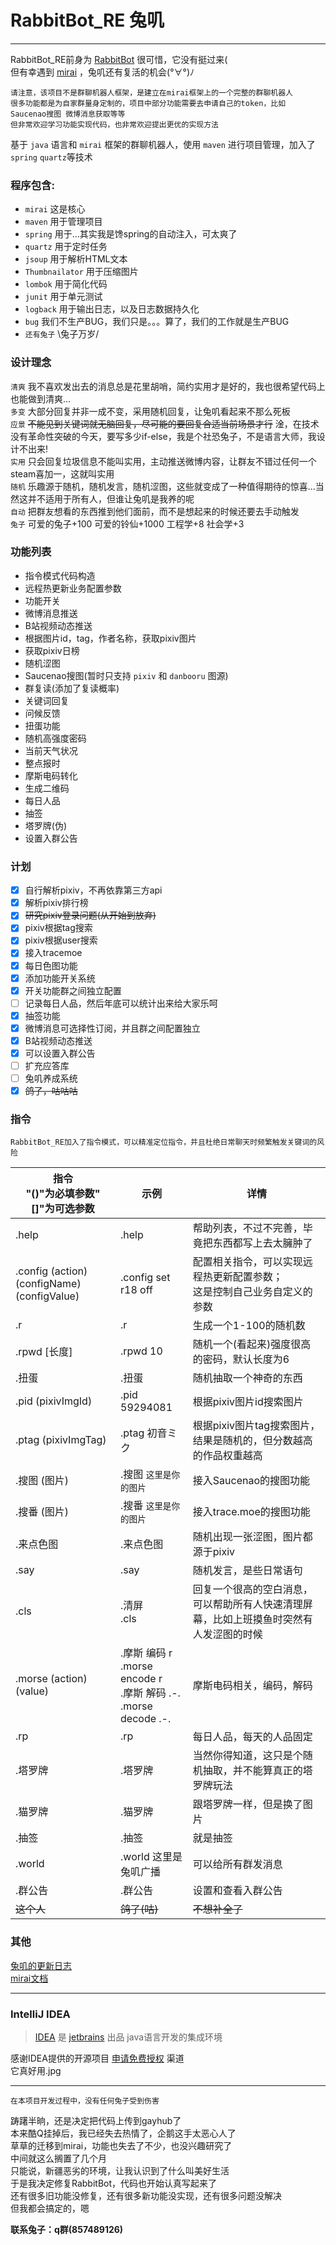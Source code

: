 # RabbitBot_RE 兔叽
-----
RabbitBot_RE前身为 [RabbitBot](https://github.com/MikuNyanya/RabbitBot) 很可惜，它没有挺过来(        
但有幸遇到 [mirai](https://github.com/mamoe/mirai) ，兔叽还有复活的机会(°∀°)ﾉ

    请注意，该项目不是群聊机器人框架，是建立在mirai框架上的一个完整的群聊机器人
    很多功能都是为自家群量身定制的，项目中部分功能需要去申请自己的token，比如 Saucenao搜图 微博消息获取等等
    但非常欢迎学习功能实现代码，也非常欢迎提出更优的实现方法

基于 `java` 语言和 `mirai` 框架的群聊机器人，使用 `maven` 进行项目管理，加入了 `spring` `quartz`等技术  

### 程序包含:
* `mirai` 这是核心
* `maven` 用于管理项目
* `spring`  用于...其实我是馋spring的自动注入，可太爽了
* `quartz`  用于定时任务
* `jsoup` 用于解析HTML文本
* `Thumbnailator` 用于压缩图片
* `lombok`  用于简化代码
* `junit` 用于单元测试
* `logback` 用于输出日志，以及日志数据持久化
* `bug` 我们不生产BUG，我们只是。。。算了，我们的工作就是生产BUG
* `还有兔子` \兔子万岁/

### 设计理念
 `清爽`   我不喜欢发出去的消息总是花里胡哨，简约实用才是好的，我也很希望代码上也能做到清爽...     
 `多变`   大部分回复并非一成不变，采用随机回复，让兔叽看起来不那么死板      
 `应景`   ~~不能见到关键词就无脑回复，尽可能的要回复合适当前场景才行~~ 淦，在技术没有革命性突破的今天，要写多少if-else，我是个社恐兔子，不是语言大师，我设计不出来!      
 `实用`   只会回复垃圾信息不能叫实用，主动推送微博内容，让群友不错过任何一个steam喜加一，这就叫实用      
 `随机`   乐趣源于随机，随机发言，随机涩图，这些就变成了一种值得期待的惊喜...当然这并不适用于所有人，但谁让兔叽是我养的呢     
 `自动`   把群友想看的东西推到他们面前，而不是想起来的时候还要去手动触发     
 `兔子`   可爱的兔子+100 可爱的铃仙+1000 工程学+8 社会学+3

### 功能列表
* 指令模式代码构造
* 远程热更新业务配置参数
* 功能开关
* 微博消息推送
* B站视频动态推送
* 根据图片id，tag，作者名称，获取pixiv图片
* 获取pixiv日榜
* 随机涩图
* Saucenao搜图(暂时只支持 `pixiv` 和 `danbooru` 图源)
* 群复读(添加了复读概率)
* 关键词回复
* 问候反馈
* 扭蛋功能
* 随机高强度密码
* 当前天气状况
* 整点报时
* 摩斯电码转化
* 生成二维码
* 每日人品
* 抽签
* 塔罗牌(伪)
* 设置入群公告

### 计划
- [x] 自行解析pixiv，不再依靠第三方api
- [x] 解析pixiv排行榜
- [x] ~~研究pixiv登录问题(从开始到放弃)~~
- [x] pixiv根据tag搜索
- [x] pixiv根据user搜索
- [x] 接入tracemoe
- [x] 每日色图功能
- [x] 添加功能开关系统
- [x] 开关功能群之间独立配置
- [ ] 记录每日人品，然后年底可以统计出来给大家乐呵
- [x] 抽签功能
- [x] 微博消息可选择性订阅，并且群之间配置独立
- [x] B站视频动态推送
- [x] 可以设置入群公告
- [ ] 扩充应答库
- [ ] 兔叽养成系统
- [x] ~~鸽了，咕咕咕~~

### 指令
    RabbitBot_RE加入了指令模式，可以精准定位指令，并且杜绝日常聊天时频繁触发关键词的风险
|指令<br/>"()"为必填参数"[]"为可选参数|示例|详情|
|----|----|-----|
|.help|.help|帮助列表，不过不完善，毕竟把东西都写上去太臃肿了|
|.config (action) (configName) (configValue)|.config set r18 off|配置相关指令，可以实现远程热更新配置参数；<br/>这是控制自己业务自定义的参数|
|.r|.r|生成一个1-100的随机数|
|.rpwd [长度]|.rpwd 10|随机一个(看起来)强度很高的密码，默认长度为6|
|.扭蛋|.扭蛋|随机抽取一个神奇的东西|
|.pid (pixivImgId)|.pid 59294081|根据pixiv图片id搜索图片|
|.ptag (pixivImgTag)|.ptag 初音ミク|根据pixiv图片tag搜索图片，结果是随机的，但分数越高的作品权重越高|
|.搜图 (图片)|.搜图 `这里是你的图片`|接入Saucenao的搜图功能|
|.搜番 (图片)|.搜番 `这里是你的图片`|接入trace.moe的搜图功能|
|.来点色图|.来点色图|随机出现一张涩图，图片都源于pixiv|
|.say|.say|随机发言，是些日常语句|
|.cls|.清屏<br/>.cls|回复一个很高的空白消息，可以帮助所有人快速清理屏幕，比如上班摸鱼时突然有人发涩图的时候|
|.morse (action) (value)|.摩斯 编码 r<br>.morse encode r<br>.摩斯 解码 .-.<br/>.morse decode .-.|摩斯电码相关，编码，解码|
|.rp|.rp|每日人品，每天的人品固定|
|.塔罗牌|.塔罗牌|当然你得知道，这只是个随机抽取，并不能算真正的塔罗牌玩法|
|.猫罗牌|.猫罗牌|跟塔罗牌一样，但是换了图片|
|.抽签|.抽签|就是抽签|
|.world|.world 这里是兔叽广播|可以给所有群发消息|
|.群公告|.群公告|设置和查看入群公告|
|~~这个人~~|~~鸽了(咕)~~|~~不想补全了~~|

### 其他
[兔叽的更新日志](https://github.com/MikuNyanya/RabbitBot_RE/blob/master/UPDATE_LOG.md)  
[mirai文档](https://github.com/mamoe/mirai/blob/dev/docs/README.md)

-----
### IntelliJ IDEA
>[IDEA](https://www.jetbrains.com/idea/) 是 [jetbrains](https://www.jetbrains.com/) 出品 java语言开发的集成环境

感谢IDEA提供的开源项目 [申请免费授权](https://www.jetbrains.com/shop/eform/opensource?product=ALL) 渠道  
它真好用.jpg

-----
    在本项目开发过程中，没有任何兔子受到伤害
踌躇半晌，还是决定把代码上传到gayhub了<br/>
本来酷Q挂掉后，我已经失去热情了，企鹅这手太恶心人了<br/>
草草的迁移到mirai，功能也失去了不少，也没兴趣研究了<br/>
中间就这么搁置了几个月<br/>
只能说，新疆恶劣的环境，让我认识到了什么叫美好生活<br/>
于是我决定修复RabbitBot，代码也开始认真写起来了<br/>
还有很多旧功能没修复，还有很多新功能没实现，还有很多问题没解决<br/>
但我都会搞定的，嗯      		

__联系兔子：q群(857489126)__
